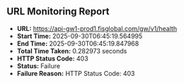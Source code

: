 ## URL Monitoring Report

- **URL:** https://api-gw1-prod1.fisglobal.com/gw/v1/health
- **Start Time:** 2025-09-30T06:45:19.564995
- **End Time:** 2025-09-30T06:45:19.847968
- **Total Time Taken:** 0.282973 seconds
- **HTTP Status Code:** 403
- **Status:** Failure
- **Failure Reason:** HTTP Status Code: 403
